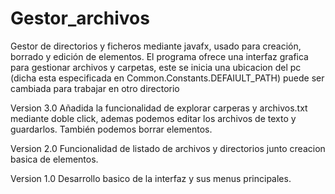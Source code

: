# Gestor_archivos
Gestor de directorios y ficheros mediante javafx, usado para creación, borrado y edición de elementos.
El programa ofrece una interfaz grafica para gestionar archivos y carpetas, este se inicia una ubicacion del pc (dicha esta especificada en 
Common.Constants.DEFAIULT_PATH) puede ser cambiada para trabajar en otro directorio

Version 3.0
Añadida la funcionalidad de explorar carperas y archivos.txt mediante doble click, ademas podemos editar los archivos de texto y guardarlos.
También podemos borrar elementos.

Version 2.0
Funcionalidad de listado de archivos y directorios junto creacion basica de elementos.

Version 1.0
Desarrollo basico de la interfaz y sus menus principales.
